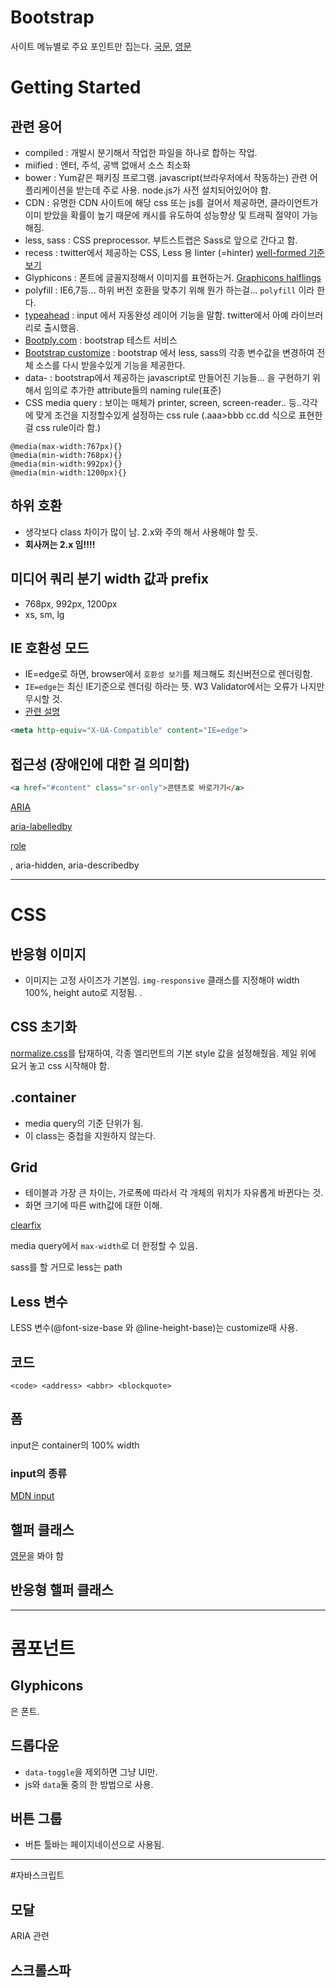 # Bootstrap

사이트 메뉴별로 주요 포인트만 집는다.
[국문](http://bootstrapk.com/BS3/css), [영문](http://getbootstrap.com/getting-started/)

# Getting Started
## 관련 용어
* compiled : 개발시 분기해서 작업한 파일을 하나로 합하는 작업.
* miified : 엔터, 주석, 공백 없애서 소스 최소화
* bower : Yum같은 패키징 프로그램. javascript(브라우저에서 작동하는) 관련 어플리케이션을 받는데 주로 사용. node.js가 사전 설치되어있어야 함. 
* CDN : 유명한 CDN 사이트에 해당 css 또는 js를 걸어서 제공하면, 클라이언트가 이미 받았을 확률이 높기 때문에 캐시를 유도하여 성능향상 및 트래픽 절약이 가능해짐. 
* less, sass : CSS preprocessor. 부트스트랩은 Sass로 앞으로 간다고 함.
* recess : twitter에서 제공하는 CSS, Less 용 linter (=hinter) [well-formed 기준 보기](http://twitter.github.io/recess/) 
* Glyphicons : 폰트에 글꼴지정해서 이미지를 표현하는거. [Graphicons halflings](http://www.graphicons.com)
* polyfill : IE6,7등... 하위 버전 호환을 맞추기 위해 뭔가 하는걸... `polyfill` 이라 한다.
* [typeahead](http://twitter.github.io/typeahead.js/examples/) : input 에서 자동완성 레이어 기능을 말함. twitter에서 아예 라이브러리로 출시했음. 
* [Bootply.com](http://www.bootply.com/) : bootstrap 테스트 서비스
* [Bootstrap customize](http://getbootstrap.com/customize) : bootstrap 에서 less, sass의 각종 변수값을 변경하여 전체 소스를 다시 받을수있게 기능을 제공한다. 
* data- : bootstrap에서 제공하는 javascript로 만들어진 기능들... 을 구현하기 위해서 임의로 추가한 attribute들의 naming rule(표준)
* CSS media query : 보이는 매체가 printer, screen, screen-reader.. 등..각각에 맞게 조건을 지정할수있게 설정하는 css rule (.aaa>bbb cc.dd 식으로 표현한 걸 css rule이라 함.)
```
@media(max-width:767px){}
@media(min-width:768px){}
@media(min-width:992px){}
@media(min-width:1200px){}
```

## 하위 호환
* 생각보다 class 차이가 많이 남. 2.x와 주의 해서 사용해야 할 듯. 
*  **회사꺼는 2.x 임!!!!**

## 미디어 쿼리 분기 width 값과 prefix
- 768px, 992px, 1200px
- xs, sm, lg

## IE 호환성 모드

* IE=edge로 하면, browser에서 `호환성 보기`를 체크해도 최신버전으로 렌더링함.
* `IE=edge`는 최신 IE기준으로 렌더링 하라는 뜻. W3 Validator에서는 오류가 나지만 무시할 것. 
* [관련 설명](http://stackoverflow.com/questions/6771258/whats-the-difference-if-meta-http-equiv-x-ua-compatible-content-ie-edge-e)

```html
<meta http-equiv="X-UA-Compatible" content="IE=edge">
```




## 접근성 (장애인에 대한 걸 의미함)

```html
<a href="#content" class="sr-only">콘텐츠로 바로가기</a>
```

[ARIA](https://developer.mozilla.org/en-US/docs/Web/Accessibility/ARIA)

[aria-labelledby](https://developer.mozilla.org/en-US/docs/Web/Accessibility/ARIA/ARIA_Techniques/Using_the_aria-labelledby_attribute)

[role]((https://developer.mozilla.org/en-US/docs/Web/Accessibility/ARIA/ARIA_Techniques))

, aria-hidden, aria-describedby

 ----

# CSS

## 반응형 이미지
* 이미지는 고정 사이즈가 기본임. `img-responsive` 클래스를 지정해야 width 100%, height auto로 지정됨.
. 
## CSS 초기화
[normalize.css](http://necolas.github.io/normalize.css/)를 탑재하여, 각종 엘리먼트의 기본 style 값을 설정해줬음. 제일 위에 요거 놓고 css 시작해야 함. 


## .container
* media query의 기준 단위가 됨.
* 이 class는 중첩을 지원하지 않는다.

## Grid
* 테이블과 가장 큰 차이는, 가로폭에 따라서 각 개체의 위치가 자유롭게 바뀐다는 것.
* 화면 크기에 따른 with값에 대한 이해.

[clearfix](http://ko.learnlayout.com/clearfix.html)

media query에서 `max-width`로 더 한정할 수 있음.

sass를 할 거므로 less는 path

## Less 변수

 LESS 변수(@font-size-base 와 @line-height-base)는 customize때 사용.

##  코드

```
<code> <address> <abbr> <blockquote>
```

## 폼

input은 container의 100% width

### input의 종류
[MDN input](https://developer.mozilla.org/en-US/docs/Web/HTML/Element/Input)


## 핼퍼 클래스

[영문](http://getbootstrap.com/css/#helper-classes)을 봐야 함

## 반응형 핼퍼 클래스

----

# 콤포넌트

## Glyphicons
은 폰트.

## 드롭다운

- `data-toggle`을 제외하면 그냥 UI만.
- js와 `data`둘 중의 한 방법으로 사용.

## 버튼 그룹
- 버튼 툴바는 페이지네이션으로 사용됨.


----

#자바스크립트
## 모달
ARIA 관련
## 스크롤스파
